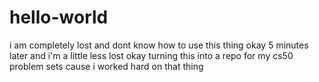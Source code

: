 # hello-world
i am completely lost and dont know how to use this thing
okay 5 minutes later and i'm a little less lost
okay turning this into a repo for my cs50 problem sets cause i worked hard on that thing

